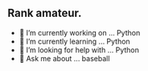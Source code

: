 ## Rank amateur.
- 🔭 I’m currently working on ... Python
- 🌱 I’m currently learning ... Python  
- 🤔 I’m looking for help with ... Python
- 💬 Ask me about ... baseball


